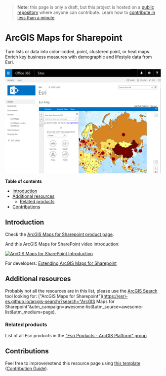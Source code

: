 > **Note**: this page is only a draft, but this project is hosted on a [public repository](https://github.com/hhkaos/awesome-arcgis) where anyone can contribute. Learn how to [contribute in less than a minute](https://github.com/hhkaos/awesome-arcgis/blob/master/CONTRIBUTING.md#contributions).

# ArcGIS Maps for Sharepoint

Turn lists or data into color-coded, point, clustered point, or heat maps. Enrich key business measures with demographic and lifestyle data from Esri.

![ArcGIS Maps for Sharepoint Screenshot](../product-thumbnails/arcgis-maps-for-sharepoint.png)

<!-- START doctoc generated TOC please keep comment here to allow auto update -->
<!-- DON'T EDIT THIS SECTION, INSTEAD RE-RUN doctoc TO UPDATE -->
**Table of contents**

- [Introduction](#introduction)
- [Additional resources](#additional-resources)
  - [Related products](#related-products)
- [Contributions](#contributions)

<!-- END doctoc generated TOC please keep comment here to allow auto update -->

## Introduction

Check the [ArcGIS Maps for Sharepoint product page](http://www.esri.com/software/maps-for-sharepoint).

And this ArcGIS Maps for SharePoint video introduction:

[![ArcGIS Maps for SharePoint Introduction](https://i.ytimg.com/vi/W-FOH2cjW4s/hqdefault.jpg)](https://www.youtube.com/watch?v=W-FOH2cjW4s)

For developers: [Extending ArcGIS Maps for Sharepoint](https://www.youtube.com/watch?v=Vec4KjX9W78)

## Additional resources

Probably not all the resources are in this list, please use the [ArcGIS Search](https://esri-es.github.io/arcgis-search/) tool looking for: ["ArcGIS Maps for Sharepoint"](https://esri-es.github.io/arcgis-search/?search="ArcGIS Maps for Sharepoint"&utm_campaign=awesome-list&utm_source=awesome-list&utm_medium=page).

### Related products

List of all Esri products in the ["Esri Products - ArcGIS Platform" group](https://awesome-arcgis.maps.arcgis.com/home/group.html?id=663480a878724c42aef09a523a8d5139&view=list&start=1&num=20#content)

## Contributions

Feel free to improve/extend this resource page using [this template](https://github.com/hhkaos/awesome-arcgis/blob/master/templates/PRODUCT_PAGE_TEMPLATE.md) ([Contribution Guide](https://github.com/hhkaos/awesome-arcgis/blob/master/CONTRIBUTING.md)).
